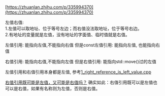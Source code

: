 [https://zhuanlan.zhihu.com/p/335994370](https://zhuanlan.zhihu.com/p/335994370)

左值右值:  
1.左值可以取地址、位于等号左边；而右值没法取地址，位于等号右边。  
2.有地址的变量就是左值，没有地址的字面值、临时值就是右值。

左值引用: 能指向左值,不能指向右值
但是const左值引用: 能指向左值, 也能指向右值

右值引用: 能指向右值,不能指向左值
但是右值引用: 能指向std::move()过的左值

左值引用和右值引用本身都是左值, 参考[1_right_reference_is_left_value.cpp](https://github.com/apollo007fd/cpp_programmer_notes/blob/main/cpp_program_language/right_value_std_move/1_right_reference_is_left_value.cpp)

[右值引用既可能是左值，又可能是右值吗？](https://zhuanlan.zhihu.com/p/335994370#:~:text=%E7%9C%8B%E5%AE%8C%E5%90%8E%E4%BD%A0%E5%8F%AF%E8%83%BD%E6%9C%89%E4%B8%AA%E9%97%AE%E9%A2%98%EF%BC%8Cstd%3A%3Amove%E4%BC%9A%E8%BF%94%E5%9B%9E%E4%B8%80%E4%B8%AA%E5%8F%B3%E5%80%BC%E5%BC%95%E7%94%A8int%20%26%26%EF%BC%8C%E5%AE%83%E6%98%AF%E5%B7%A6%E5%80%BC%E8%BF%98%E6%98%AF%E5%8F%B3%E5%80%BC%E5%91%A2%EF%BC%9F%20%E4%BB%8E%E8%A1%A8%E8%BE%BE%E5%BC%8Fint%20%26%26ref%20%3D%20std%3A%3Amove(a)%E6%9D%A5%E7%9C%8B%EF%BC%8C%E5%8F%B3%E5%80%BC%E5%BC%95%E7%94%A8ref%E6%8C%87%E5%90%91%E7%9A%84%E5%BF%85%E9%A1%BB%E6%98%AF%E5%8F%B3%E5%80%BC%EF%BC%8C%E6%89%80%E4%BB%A5move%E8%BF%94%E5%9B%9E%E7%9A%84int%20%26%26%E6%98%AF%E4%B8%AA%E5%8F%B3%E5%80%BC%E3%80%82%E6%89%80%E4%BB%A5%E5%8F%B3%E5%80%BC%E5%BC%95%E7%94%A8%E6%97%A2%E5%8F%AF%E8%83%BD%E6%98%AF%E5%B7%A6%E5%80%BC%EF%BC%8C%E5%8F%88%E5%8F%AF%E8%83%BD%E6%98%AF%E5%8F%B3%E5%80%BC%E5%90%97%EF%BC%9F%20%E7%A1%AE%E5%AE%9E%E5%A6%82%E6%AD%A4%EF%BC%9A%E5%8F%B3%E5%80%BC%E5%BC%95%E7%94%A8%E6%97%A2%E5%8F%AF%E4%BB%A5%E6%98%AF%E5%B7%A6%E5%80%BC%E4%B9%9F%E5%8F%AF%E4%BB%A5%E6%98%AF%E5%8F%B3%E5%80%BC%EF%BC%8C%E5%A6%82%E6%9E%9C%E6%9C%89%E5%90%8D%E7%A7%B0%E5%88%99%E4%B8%BA%E5%B7%A6%E5%80%BC%EF%BC%8C%E5%90%A6%E5%88%99%E6%98%AF%E5%8F%B3%E5%80%BC%E3%80%82)  确实如此：右值引用既可以是左值也可以是右值，如果有名称则为左值，否则是右值。
